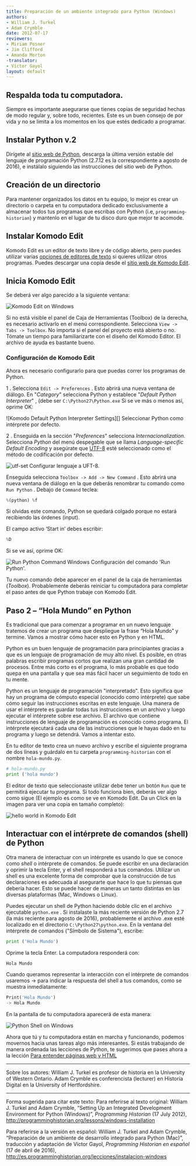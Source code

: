```yaml
---
title: Preparación de un ambiente integrado para Python (Windows)
authors:
- William J. Turkel
- Adam Crymble
date: 2012-07-17
reviewers:
- Miriam Posner
- Jim Clifford
- Amanda Morton
-translator:
- Víctor Gayol
layout: default
---
```



## Respalda toda tu computadora.

Siempre es importante asegurarse que tienes copias de seguridad hechas de modo regular y, sobre todo, recientes. Este es un buen consejo de por vida y no se limita a los momentos en los que estés dedicado a programar.

## Instalar Python v.2

Dirígete al [sitio web de Python], descarga la última versión estable del lenguaje de programación Python (2.7.12 es la correspondiente a agosto de 2016), e instálalo siguiendo las instrucciones del sitio web de Python.

## Creación de un directorio

Para mantener organizados los datos en tu equipo, lo mejor es crear un directorio o carpeta en tu computadora dedicado exclusivamente a almacenar todos tus programas que escribas con Python (i.e, `programming-historian`) y mantenlo en el lugar de tu disco duro que mejor te acomode.

## Instalar Komodo Edit

Komodo Edit es un editor de texto libre y de código abierto, pero puedes utilizar varias [opciones de editores de texto] si quieres utilizar otros programas. Puedes descargar una copia desde el [sitio web de Komodo Edit].

## Inicia Komodo Edit

Se deberá ver algo parecido a la siguiente ventana:

![Komodo Edit on Windows][]

Si no está visible el panel de Caja de Herramientas (Toolbox) de la derecha, es necesario activarlo en el menú correspondiente. Selecciona `View -> Tabs -> Toolbox`. No importa si el panel del proyecto está abierto o no. Tómate un tiempo para  familiarizarte con el diseño del Komodo Editor. El archivo de ayuda es bastante bueno.

### Configuración de Komodo Edit

Ahora es necesario configurarlo para que puedas correr los programas de Python.

1 .  Selecciona `Edit -> Preferences` . Esto abrirá una nueva ventana de diálogo. En "*Category*" selecciona Python y establece "*Default Python Interpreter*" , (debe ser `C:\Python27\Python.exe`
Si se ve más o menos así, oprime OK:

![Komodo Default Python Interpreter Settings][]
Seleccionar Python como intérprete por defecto.

2 .  Enseguida en la sección  "*Preferences*" selecciona *Internacionalization*. Selecciona *Python* del menú despegable que se llama *Language-specific Default Encoding* y asegúrate que [UTF-8] esté seleccionado como el método de codificación por defecto.

![utf-set][]
Configurar lenguaje a UFT-8.

Enseguida selecciona `Toolbox -> Add -> New Command` . Esto abrirá una nueva ventana de diálogo en la que deberás renombrar tu comando como `Run Python` . Debajo de `Command` teclea:

``` python 
%(python) %f
``` 
Si olvidas este comando, Python se quedará colgado porque no estará recibiendo las órdenes (input). 

El campo activo ‘Start in’ debes escribir:

```python
%D
```

Si se ve así, oprime OK:

![Run Python Command Windows][]
 Configuración del comando 'Run Python'.

Tu nuevo comando debe aparecer en el panel de la caja de herramientas (*Toolbox*). Probablemente deberás reiniciar tu computadora para completar el paso antes de que Python trabaje con Komodo Edit.

Paso 2 – “Hola Mundo” en Python
------------------------------------------------

Es tradicional que para comenzar a programar en un nuevo lenguaje tratemos de crear un programa que despliegue la frase “Hola Mundo” y termine. Vamos a mostrar cómo hacer esto en Python y en HTML.

Python es un buen lenguaje de programación para principiantes gracias a que es un lenguaje de programación de muy alto nivel. Es posible, en otras palabras escribir programas cortos que realizan una gran cantidad de procesos. Entre más corto es el programa, lo más probable es que todo quepa en una pantalla y que sea más fácil hacer un seguimiento de todo en tu mente.

Python es un lenguaje de programación "interpretado". Esto significa que hay un programa de cómputo especial (conocido como intérprete) que sabe cómo seguir las instrucciones escritas en este lenguaje. Una manera de usar el intérprete es guardar todas tus instrucciones en un archivo y luego ejecutar el intérprete sobre ese archivo. El archivo que contiene instrucciones de lenguaje de programación es conocido como programa.  El intérprete ejecutará cada una de las instrucciones que le hayas dado en tu programa y luego se detendrá. Vamos a intentar esto.

En tu editor de texto crea un nuevo archivo y escribe el siguiente programa de dos líneas y guárdalo en tu carpeta `programming-historian`  con el nombre `hola-mundo.py`.

```python
# hola-mundo.py
print ('hola mundo')
``` 

El editor de texto que seleccionaste utilizar debe tener un botón `Run`  que te permitirá ejecutar tu programa. Si todo funciona bien, deberás ver algo como sigue (El ejemplo es como se ve en Komodo Edit. Da un Click en la imagen para ver una copia en tamaño completo):

![hello world in Komodo Edit][]

## Interactuar con el intérprete de comandos (shell) de Python

Otra manera de interactuar con un intérprete es usando lo que se conoce como *shell* o intérprete de comandos. Se puede escribir en una declaración y oprimir la tecla Enter, y el shell responderá a tus comandos. Utilizar un shell es una excelente forma de comprobar que la construcción de tus declaraciones es adecuada al asegurarte que hace lo que tu piensas que debería hacer. Esto se puede hacer de maneras un tanto distintas en las diversas plataformas (Mac, Windows o Linux).

Puedes ejecutar un shell de Python haciendo doble clic en el archivo ejecutable `python.exe` . Si instalaste la más reciente versión de Python 2.7 (la más reciente para agosto de 2016), probablemente el archivo .exe  esté localizado en el directorio `C:\Python27\python.exe`. En la ventana del intérprete de comandos ("Símbolo de Sistema"), escribe:

```python 
print ('Hola Mundo')
``` 

Oprime la tecla Enter. La computadora responderá con:

``` python
Hola Mundo
``` 
Cuando queramos representar la interacción con el intérprete de comandos usaremos -\> para indicar la respuesta del shell a tus comandos, como se muestra inmediatamente:

```python
Print('Hola Mundo')
-> Hola Mundo
``` 

En la pantalla de tu computadora aparecerá de esta manera:

![Python Shell on Windows][]


Ahora que tú y tu computadora están en marcha y funcionando, podemos movernos hacia unas tareas algo más interesantes. Si estás trabajando de manera ordenada las lecciones de Python, te sugerimos que pases ahora a la lección [Para entender páginas web y HTML]

---

Sobre los autores: William J. Turkel es profesor de historia en la University of Western Ontario. Adam Crymble es conferencista (lecturer) en Historia Digital en la University of Hertfordshire.

---

Forma sugerida para citar este texto:
Para referirse al texto original: William J. Turkel and Adam Crymble, “Setting Up an Integrated Development Environment for Python (Windows)”, *Programming Historian* (17 July 2012), http://programminghistorian.org/lessons/windows-installation

Para referirse a la versión en español: William J. Turkel and Adam Crymble, “Preparación de un ambiente de desarrollo integrado para Python (Mac)”, traducción y adaptación de Víctor Gayol, *Programming Historian en español* (17 de abril de 2016), 
http://es.programminghistorian.org/lecciones/instalacion-windows


[sitio web de Python]: https://www.python.org
[opciones de editores de texto]: https://wiki.python.org/moin/PythonEditors/
[sitio web de Komodo Edit]: http://komodoide.com/komodo-edit/
[Komodo Edit on Windows]: ../images/komodo-edit-windows.png
[UTF-8]: http://en.wikipedia.org/wiki/UTF-8
[utf-set]: ../images/utf-set.jpg
[Run Python Command Windows]: ../images/run-python-windows.png
[hello world in Komodo Edit]: ../images/hello-world1.png "Hola Mundo"
[Python Shell on Windows]: ../images/python-shell-win.png
[Para entender páginas web y HTML]: http://es.programminghistorian.org/lecciones/ver-archivos-html
